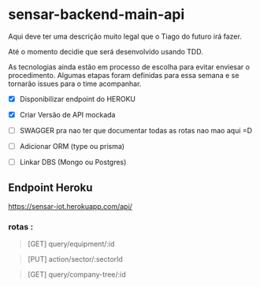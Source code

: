 # sensar-backend-main-api

Aqui deve ter uma descrição muito legal que o Tiago do futuro irá fazer.

Até o momento decidie que será desenvolvido usando TDD.

As tecnologias ainda estão em processo de escolha para evitar enviesar o procedimento. Algumas etapas foram definidas para essa semana e se tornarão issues para o time acompanhar.

- [X] Disponibilizar endpoint do HEROKU
- [X] Criar Versão de API mockada
- [ ] SWAGGER pra nao ter que documentar todas as rotas nao mao aqui  =D
- [ ] Adicionar ORM (type ou prisma)
- [ ] Linkar DBS (Mongo ou Postgres)



## Endpoint Heroku

https://sensar-iot.herokuapp.com/api/

### rotas : 
>[GET] query/equipment/:id

>[PUT] action/sector/:sectorId

>[GET] query/company-tree/:id


